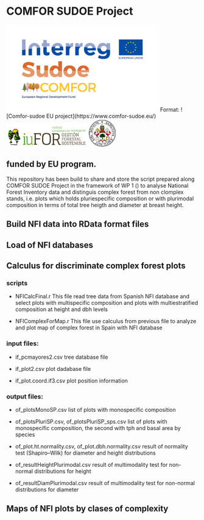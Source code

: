 # COMFOR SUDOE Project
<right>
<img src="./logos/COMFOR_LOGO_ERDF.jpg" width="400"/>
Format: ![Comfor-sudoe EU project](https://www.comfor-sudoe.eu/)
</right>
<left>
<img src="./logos/iuFOR.png" width="210"/>
<img src="./logos/uva.png" width="75"/>
</left>

funded by EU program.
---

This repository has been build to share and store the script prepared along COMFOR SUDOE Project in the framework of WP 1 () to analyse National Forest Inventory data and distinguis complex forest from non clomplex stands, i.e. plots which holds pluriespecific composition or with plurimodal composition in terms of total tree heigth and diameter at breast height.

## Build NFI data into RData format files

## Load of NFI databases

## Calculus for discriminate complex forest plots

### scripts

- NFICalcFinal.r
This file read tree data from Spanish NFI database and select plots with multispecific composition and plots with multiestratified composition at height and dbh levels

- NFIComplexForMap.r
This file use calculus from previous file to analyze and plot map of complex forest in Spain with NFI database




### input files:

- if_pcmayores2.csv
tree database file

- if_plot2.csv
plot dadabase file

- if_plot.coord.if3.csv
plot position information





### output files:

- of_plotsMonoSP.csv
list of plots with monospecific composition

- of_plotsPluriSP.csv, of_plotsPluriSP_sps.csv
list of plots with monospecific composition, the second with tph and basal area by species

- of_plot.ht.normality.csv, of_plot.dbh.normality.csv
result of normality test (Shapiro–Wilk) for diameter and height distributions

- of_resultHeightPlurimodal.csv
result of multimodality test for non-normal distributions for height

- of_resultDiamPlurimodal.csv
result of multimodality test for non-normal distributions for diameter  


## Maps of NFI plots by clases of complexity
